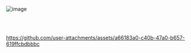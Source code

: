 ![image](https://github.com/user-attachments/assets/1956b869-6ffa-47f2-926c-b252c4cc4609)

<br>
<br>


https://github.com/user-attachments/assets/a66183a0-c40b-47a0-b657-619ffcbdbbbc

